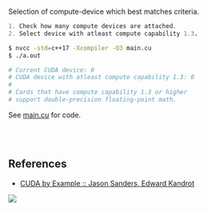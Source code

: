 Selection of compute-device which best matches criteria.

```c
1. Check how many compute devices are attached.
2. Select device with atleast compute capability 1.3.
```

```bash
$ nvcc -std=c++17 -Xcompiler -O3 main.cu
$ ./a.out

# Current CUDA device: 0
# CUDA device with atleast compute capability 1.3: 0
#
# Cards that have compute capability 1.3 or higher
# support double-precision floating-point math.
```

See [main.cu] for code.

[main.cu]: main.cu

<br>
<br>


## References

- [CUDA by Example :: Jason Sanders, Edward Kandrot](https://gist.github.com/wolfram77/72c51e494eaaea1c21a9c4021ad0f320)

![](https://ga-beacon.deno.dev/G-G1E8HNDZYY:v51jklKGTLmC3LAZ4rJbIQ/github.com/moocf/choose-device.cuda)
